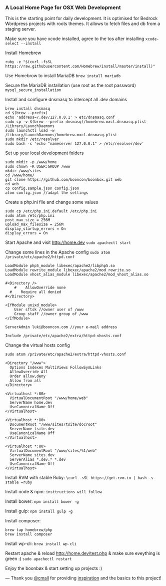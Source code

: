 ### A Local Home Page for OSX Web Development

This is the starting point for daily development. It is optimised for Bedrock Wordpress projects with roots themes. It allows to fetch files and db from a staging server.

Make sure you have xcode installed, agree to the tos after installing
`xcode-select --install`

Install Homebrew
```
ruby -e "$(curl -fsSL https://raw.githubusercontent.com/Homebrew/install/master/install)"
```

Use Homebrow to install MariaDB
`brew install mariadb`


Secure the MariaDB installation (use root as the root password)
`mysql_secure_installation`


Install and configure dnsmasq to intercept all .dev domains
```
brew install dnsmasq
cd $(brew --prefix)
echo 'address=/.dev/127.0.0.1' > etc/dnsmasq.conf
sudo cp -v $(brew --prefix dnsmasq)/homebrew.mxcl.dnsmasq.plist /Library/LaunchDaemons
sudo launchctl load -w /Library/LaunchDaemons/homebrew.mxcl.dnsmasq.plist
sudo mkdir /etc/resolver
sudo bash -c 'echo "nameserver 127.0.0.1" > /etc/resolver/dev'
```


Set up your local development folders
```
sudo mkdir -p /www/home
sudo chown -R USER:GROUP /www
mkdir /www/sites
cd /www/home/
git clone https://github.com/booncon/boonbox.git web
cd web
cp config.sample.json config.json
atom config.json //adapt the settings
```


Create a php.ini file and change some values
```
sudo cp /etc/php.ini.default /etc/php.ini
sudo atom /etc/php.ini
post_max_size = 256M
upload_max_filesize = 256M
display_startup_errors = On
display_errors = On
```


Start Apache and visit http://home.dev
`sudo apachectl start`


Change some lines in the Apache config
`sudo atom /private/etc/apache2/httpd.conf`
```
LoadModule php5_module libexec/apache2/libphp5.so
LoadModule rewrite_module libexec/apache2/mod_rewrite.so
LoadModule vhost_alias_module libexec/apache2/mod_vhost_alias.so

#<Directory />
	#    AllowOverride none
  #    Require all denied
#</Directory>

<IfModule unixd_module>
	User sftsk //owner user of /www
	Group staff //owner group of /www
</IfModule>

ServerAdmin luki@booncon.com //your e-mail address

Include /private/etc/apache2/extra/httpd-vhosts.conf
```


Change the virtual hosts config

`sudo atom /private/etc/apache2/extra/httpd-vhosts.conf`
```
<Directory "/www">
  Options Indexes MultiViews FollowSymLinks
  AllowOverride All
  Order allow,deny
  Allow from all
</Directory>

<Virtualhost *:80>
  VirtualDocumentRoot "/www/home/web"
  ServerName home.dev
  UseCanonicalName Off
</Virtualhost>

<Virtualhost *:80>
  DocumentRoot "/www/sites/tsite/docroot"
  ServerName tsite.dev
  UseCanonicalName Off
</Virtualhost>

<Virtualhost *:80>
  VirtualDocumentRoot "/www/sites/%1/web"
  ServerName sites.dev
  ServerAlias *.dev.* *.dev 
  UseCanonicalName Off
</Virtualhost>
```

Install RVM with stable Ruby:
`\curl -sSL https://get.rvm.io | bash -s stable —ruby`

Install node & npm:
`insttructions will follow`

Install bower:
`npm install bower -g`

Install gulp:
`npm install gulp -g`

Install composer:
```
brew tap homebrew/php
brew install composer
```

Install wp-cli:
`brew install wp-cli`

Restart apache & reload http://home.dev/test.php & make sure eveything is green :)
`sudo apachectl restart`

Enjoy the boonbøx & start setting up projects :)

—
Thank you [@cmall](https://twitter.com/cmall) for providing [inspiration](http://mallinson.ca/post/osx-web-development) and the basics to this project!

